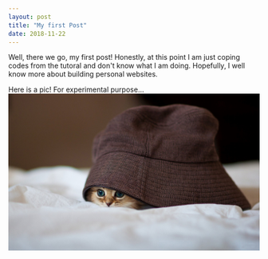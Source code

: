 ```yaml
---
layout: post
title: "My first Post"
date: 2018-11-22
---
```


Well, there we go, my first post! Honestly, at this point I am just coping codes from the tutoral and don't know what I am doing. Hopefully,
I well know more about building personal websites. 

Here is a pic! For experimental purpose...
![My first pic](/assets/340618.jpg)
